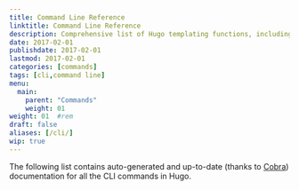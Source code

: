 ```yaml
---
title: Command Line Reference
linktitle: Command Line Reference
description: Comprehensive list of Hugo templating functions, including basic and advanced usage examples.
date: 2017-02-01
publishdate: 2017-02-01
lastmod: 2017-02-01
categories: [commands]
tags: [cli,command line]
menu:
  main:
    parent: "Commands"
    weight: 01
weight: 01	#rem
draft: false
aliases: [/cli/]
wip: true
---
```


The following list contains auto-generated and up-to-date (thanks to [Cobra][]) documentation for all the CLI commands in Hugo.


[Cobra]: https://github.com/spf13/cobra
